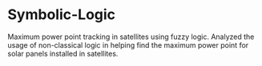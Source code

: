 # Symbolic-Logic
Maximum power point tracking in satellites using fuzzy logic. 
Analyzed the usage of non-classical logic in helping find the maximum power point for solar panels installed in satellites. 
